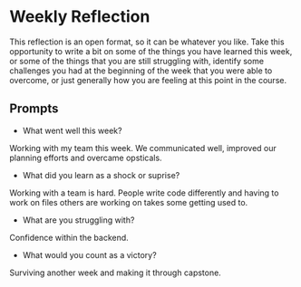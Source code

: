 # Weekly Reflection
This reflection is an open format, so it can be whatever you like. Take this opportunity to write a bit on some of the things you have learned this week, or some of the things that you are still struggling with, identify some challenges you had at the beginning of the week that you were able to overcome, or just generally how you are feeling at this point in the course.

## Prompts
- What went well this week?

Working with my team this week. We communicated well, improved our planning efforts and overcame opsticals. 

- What did you learn as a shock or suprise?

Working with a team is hard. People write code differently and having to work on files others are working on takes some getting used to.

- What are you struggling with?

Confidence within the backend.

- What would you count as a victory?

Surviving another week and making it through capstone.